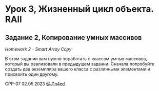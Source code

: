 # Урок 3, Жизненный цикл объекта. RAII
## Задание 2, Копирование умных массивов
*Homework 2 - Smart Array Copy*

В этом задании вам нужно поработать с классом умных массивов, который вы реализовали в предыдущем задании. 
Сначала попробуйте создать два экземпляра вашего класса с различными элементами и присвоить один другому.

CPP-07
02.05.2023
[@J1n4ed](https://github.com/J1n4ed)